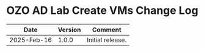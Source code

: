 # OZO AD Lab Create VMs Change Log

|Date|Version|Comment|
|----|-------|-------|
|2025-Feb-16|1.0.0|Initial release.|
